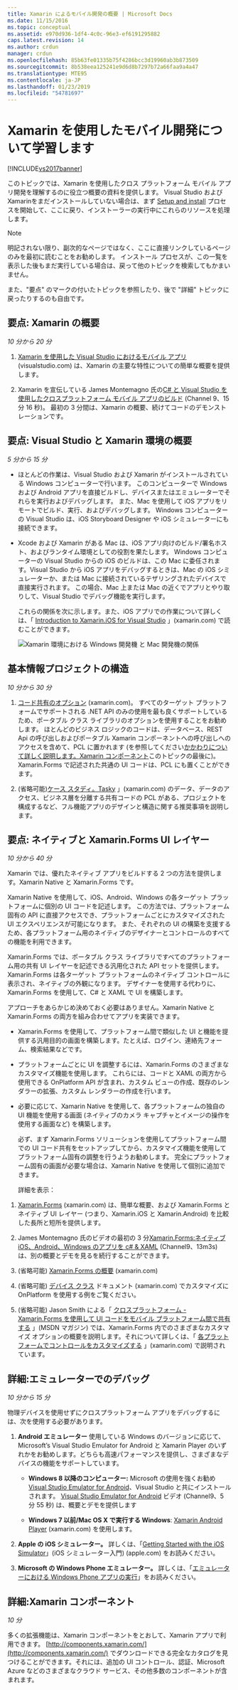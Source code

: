 ```yaml
---
title: Xamarin によるモバイル開発の概要 | Microsoft Docs
ms.date: 11/15/2016
ms.topic: conceptual
ms.assetid: e970d936-1df4-4c0c-96e3-ef6191295882
caps.latest.revision: 14
ms.author: crdun
manager: crdun
ms.openlocfilehash: 85b63fe01335b75f4286bcc3d19960ab3b873509
ms.sourcegitcommit: 8b538eea125241e9d6d8b7297b72a66faa9a4a47
ms.translationtype: MTE95
ms.contentlocale: ja-JP
ms.lasthandoff: 01/23/2019
ms.locfileid: "54781697"
---
```

# <a name="learn-about-mobile-development-with-xamarin"></a>Xamarin を使用したモバイル開発について学習します
[!INCLUDE[vs2017banner](../includes/vs2017banner.md)]

  
このトピックでは、Xamarin を使用したクロス プラットフォーム モバイル アプリ開発を理解するのに役立つ概要の資料を提供します。 Visual Studio および Xamarinをまだインストールしていない場合は、まず [Setup and install](../cross-platform/setup-and-install.md) プロセスを開始して、ここに戻り、インストーラーの実行中にこれらのリソースを処理します。  
  
> [!NOTE]
>  明記されない限り、副次的なページではなく、ここに直接リンクしているページのみを最初に読むことをお勧めします。 インストール プロセスが、この一覧を表示した後もまだ実行している場合は、戻って他のトピックを検索してもかまいません。  
>   
>  また、"要点" のマークの付いたトピックを参照したり、後で "詳細" トピックに戻ったりするのも自由です。  
  
## <a name="essentials-introduction-to-xamarin"></a>要点: Xamarin の概要  
 *10 分から 20 分*  
  
1.  [Xamarin を使用した Visual Studio におけるモバイル アプリ](https://www.visualstudio.com/explore/xamarin-vs) (visualstudio.com) は、Xamarin の主要な特性についての簡単な概要を提供します。  
  
2.  Xamarin を宣伝している James Montemagno 氏の[C# と Visual Studio を使用したクロスプラットフォーム モバイル アプリのビルド](https://channel9.msdn.com/Events/Visual-Studio/Visual-Studio-2015-Final-Release-Event/Building-cross-platform-mobile-apps-using-C-and-Visual-Studio-2015) (Channel 9、15 分 16 秒)。 最初の 3 分間は、Xamarin の概要、続けてコードのデモンストレーションです。  
  
## <a name="essentials-overview-of-the-visual-studio-and-xamarin-environment"></a>要点: Visual Studio と Xamarin 環境の概要  
 *5 分から 15 分*  
  
- ほとんどの作業は、Visual Studio および Xamarin がインストールされている Windows コンピューターで行います。 このコンピューターで Windows および Android アプリを直接ビルドし、デバイスまたはエミュレーターでそれらを実行およびデバッグします。 また、Mac を使用して iOS アプリをリモートでビルド、実行、およびデバッグします。 Windows コンピューターの Visual Studio は、iOS Storyboard Designer や iOS シミュレーターにも接続できます。  
  
- Xcode および Xamarin がある Mac は、iOS アプリ向けのビルド/署名ホスト、およびランタイム環境としての役割を果たします。 Windows コンピューターの Visual Studio からの iOS のビルドは、この Mac に委任されます。Visual Studio から iOS アプリをデバッグするときは、Mac の iOS シミュレーターか、または Mac に接続されているテザリングされたデバイスで直接実行されます。 この場合、Mac 上または Mac の近くでアプリとやり取りして、Visual Studio でデバッグ機能を実行します。  
  
  これらの関係を次に示します。また、iOS アプリでの作業について詳しくは、「 [Introduction to Xamarin.iOS for Visual Studio](http://developer.xamarin.com/guides/ios/getting_started/installation/windows/introduction_to_xamarin_ios_for_visual_studio/) 」(xamarin.com) で読むことができます。  
  
  ![Xamarin 環境における Windows 開発機 と Mac 開発機の関係 ](../cross-platform/media/crossplat-xamarin-learn-1.png "CrossPlat Xamarin Learn 1")  
  
## <a name="essentials-how-projects-are-structured"></a>基本情報プロジェクトの構造  
 *10 分から 30 分*  
  
1.  [コード共有のオプション](http://developer.xamarin.com/guides/cross-platform/application_fundamentals/building_cross_platform_applications/sharing_code_options/) (xamarin.com)。 すべてのターゲット プラットフォームでサポートされる .NET API のみの使用を最も良くサポートしているため、ポータブル クラス ライブラリのオプションを使用することをお勧めします。 ほとんどのビジネス ロジックのコードは、データベース、REST Api の呼び出しおよびポータブル Xamarin コンポーネントへの呼び出しへのアクセスを含めて、PCL に置かれます (を参照してください[かかわりについて詳しく説明します。Xamarin コンポーネント](#components)このトピックの最後に)。 Xamarin.Forms で記述された共通の UI コードは、PCL にも置くことができます。  
  
2.  (省略可能)[ケース スタディ。Tasky](http://developer.xamarin.com/guides/cross-platform/application_fundamentals/building_cross_platform_applications/case_study-tasky/) 」(xamarin.com) のデータ、データのアクセス、ビジネス層を分離する共有コードの PCL がある、プロジェクトを構成するなど、フル機能アプリのデザインと構造に関する推奨事項を説明します。  
  
## <a name="essentials-native-and-xamarinforms-ui-layers"></a>要点: ネイティブと Xamarin.Forms UI レイヤー  
 *10 分から 40 分*  
  
 Xamarin では、優れたネイティブ アプリをビルドする 2 つの方法を提供します。Xamarin Native と Xamarin.Forms です。  
  
 Xamarin Native を使用して、iOS、Android、Windows の各ターゲット プラットフォームに個別の UI コードを記述します。  この方法では、プラットフォーム固有の API に直接アクセスでき、プラットフォームごとにカスタマイズされた UI エクスペリエンスが可能になります。  また、それぞれの UI の構築を支援するため、各プラットフォーム用のネイティブのデザイナーとコントロールのすべての機能を利用できます。  
  
 Xamarin.Forms では、ポータブル クラス ライブラリですべてのプラットフォーム用の共有 UI レイヤーを記述できる汎用化された API セットを提供します。  Xamarin.Forms は各ターゲット プラットフォームのネイティブ コントロールに表示され、ネイティブの外観になります。  デザイナーを使用する代わりに、Xamarin.Forms を使用して、C# と XAML で UI を構築します。  
  
 アプローチをあらかじめ決めておく必要はありません。Xamarin Native と Xamarin.Forms の両方を組み合わせてアプリを実装できます。  
  
- Xamarin.Forms を使用して、プラットフォーム間で類似した UI と機能を提供する汎用目的の画面を構築します。たとえば、ログイン、連絡先フォーム、検索結果などです。  
  
- プラットフォームごとに UI を調整するには、Xamarin.Forms のさまざまなカスタマイズ機能を使用します。 これらには、コードと XAML の両方から使用できる OnPlatform API が含まれ、カスタム ビューの作成、既存のレンダラーの拡張、カスタム レンダラーの作成を行います。  
  
- 必要に応じて、Xamarin Native を使用して、各プラットフォームの独自の UI 機能を使用する画面 (ネイティブのカメラ キャプチャとイメージの操作を使用する画面など) を構築します。  
  
  必ず、まず Xamarin.Forms ソリューションを使用してプラットフォーム間での UI コード共有をセットアップしてから、カスタマイズ機能を使用してプラットフォーム固有の調整を行うようお勧めします。 完全にプラットフォーム固有の画面が必要な場合は、Xamarin Native を使用して個別に追加できます。  
  
  詳細を表示：  
  
1.  [Xamarin.Forms](http://developer.xamarin.com/guides/cross-platform/xamarin-forms/) (xamarin.com) は、簡単な概要、および Xamarin.Forms とネイティブ UI レイヤー (つまり、Xamarin.iOS と Xamarin.Android) を比較した長所と短所を提供します。  
  
2.  James Montemagno 氏のビデオの最初の 3 分[Xamarin.Forms:ネイティブ iOS、Android、Windows のアプリを c# & XAML](https://channel9.msdn.com/events/Visual-Studio/Connect-event-2015/704) (Channel9、13m3s) は、別の概要とデモを見るを続行することができます。  
  
3.  (省略可能) [Xamarin.Forms の概要](http://developer.xamarin.com/guides/cross-platform/xamarin-forms/getting-started/introduction-to-xamarin-forms/) (xamarin.com)  
  
4.  (省略可能) [デバイス クラス](http://developer.xamarin.com/guides/xamarin-forms/platform-features/device/) ドキュメント (xamarin.com) でカスタマイズに OnPlatform を使用する例をご覧ください。  
  
5.  (省略可能) Jason Smith による「 [クロスプラットフォーム - Xamarin.Forms を使用して UI コードをモバイル プラットフォーム間で共有する](https://msdn.microsoft.com/magazine/dn904669.aspx) 」(MSDN マガジン) では、Xamarin.Forms 内でのさまざまなカスタマイズ オプションの概要を説明します。それについて詳しくは、「 [各プラットフォームでコントロールをカスタマイズする](http://developer.xamarin.com/guides/xamarin-forms/custom-renderer/) 」(xamarin.com) で説明されています。  
  
## <a name="deeper-dive-debugging-with-emulators"></a>詳細:エミュレーターでのデバッグ  
 *10 分から 15 分*  
  
 物理デバイスを使用せずにクロスプラットフォーム アプリをデバッグするには、次を使用する必要があります。  
  
1.  **Android エミュレーター** 使用している Windows のバージョンに応じて、Microsoft’s Visual Studio Emulator for Android と Xamarin Player のいずれかをお勧めします。どちらも高速パフォーマンスを提供し、さまざまなデバイスの機能をサポートしています。  
  
    -   **Windows 8 以降のコンピューター:** Microsoft の使用を強くお勧め[Visual Studio Emulator for Android](https://www.visualstudio.com/features/msft-android-emulator-vs.aspx)、Visual Studio と共にインストールされます。  [Visual Studio Emulator for Android](https://channel9.msdn.com/events/Visual-Studio/Connect-event-2015/711) ビデオ (Channel9、5 分 55 秒) は、概要とデモを提供します  
  
    -   **Windows 7 以前/Mac OS X で実行する Windows**: [Xamarin Android Player](http://developer.xamarin.com/guides/android/getting_started/installation/android-player) (xamarin.com) を使用します。  
  
2.  **Apple の iOS シミュレーター。** 詳しくは、「[Getting Started with the iOS Simulator](https://developer.apple.com/library/prerelease/content/documentation/IDEs/Conceptual/iOS_Simulator_Guide/GettingStartedwithiOSSimulator/GettingStartedwithiOSSimulator.html#//apple_ref/doc/uid/TP40012848-CH5-SW1)」(iOS シミュレーター入門) (apple.com) をお読みください。  
  
3.  **Microsoft の Windows Phone エミュレーター。** 詳しくは、「[エミュレーターにおける Windows Phone アプリの実行](https://msdn.microsoft.com/library/dn632391.aspx)」をお読みください。  
  
##  <a name="components"></a> 詳細:Xamarin コンポーネント  
 *10 分*  
  
 多くの拡張機能は、Xamarin コンポーネントをとおして、Xamarin アプリで利用できます。 [http://components.xamarin.com/](http://components.xamarin.com/) でダウンロードできる完全なカタログを見つけることができます。それには、追加の UI コントロール、認証、Microsoft Azure などのさまざまなクラウド サービス、その他多数のコンポーネントが含まれます。
